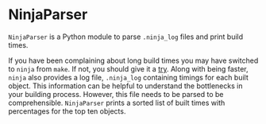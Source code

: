 # NinjaParser
`NinjaParser` is a Python module to parse `.ninja_log` files and print build times.

If you have been complaining about long build times you may have switched to `ninja` from `make`. If not, you should give it a [try](https://ninja-build.org/). 
Along with being faster, `ninja` also provides a log file, `.ninja_log` containing timings for each built object. 
This information can be helpful to understand the bottlenecks in your building process. However, this file needs to be parsed to be comprehensible.
`NinjaParser` prints a sorted list of built times with percentages for the top ten
objects.
